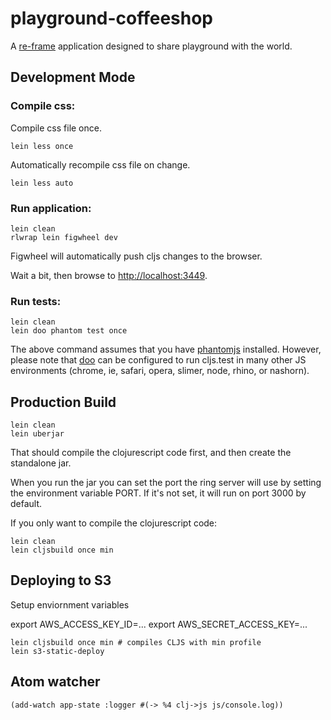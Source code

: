 # playground-coffeeshop

A [re-frame](https://github.com/Day8/re-frame) application designed to share playground with the world.

## Development Mode

### Compile css:

Compile css file once.

```
lein less once
```

Automatically recompile css file on change.

```
lein less auto
```

### Run application:

```
lein clean
rlwrap lein figwheel dev
```

Figwheel will automatically push cljs changes to the browser.

Wait a bit, then browse to [http://localhost:3449](http://localhost:3449).

### Run tests:

```
lein clean
lein doo phantom test once
```

The above command assumes that you have [phantomjs](https://www.npmjs.com/package/phantomjs) installed. However, please note that [doo](https://github.com/bensu/doo) can be configured to run cljs.test in many other JS environments (chrome, ie, safari, opera, slimer, node, rhino, or nashorn).

## Production Build

```
lein clean
lein uberjar
```

That should compile the clojurescript code first, and then create the standalone jar.

When you run the jar you can set the port the ring server will use by setting the environment variable PORT.
If it's not set, it will run on port 3000 by default.

If you only want to compile the clojurescript code:

```
lein clean
lein cljsbuild once min
```

## Deploying to S3

Setup enviornment variables

export AWS_ACCESS_KEY_ID=...
export AWS_SECRET_ACCESS_KEY=...

```
lein cljsbuild once min # compiles CLJS with min profile
lein s3-static-deploy
```

## Atom watcher

```
(add-watch app-state :logger #(-> %4 clj->js js/console.log))
```
